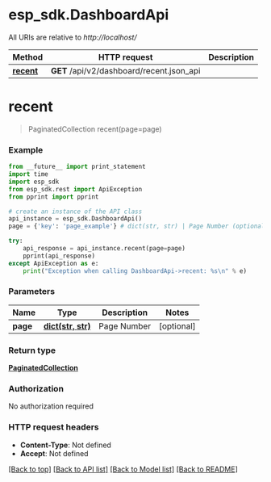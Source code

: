 # esp_sdk.DashboardApi

All URIs are relative to *http://localhost/*

Method | HTTP request | Description
------------- | ------------- | -------------
[**recent**](DashboardApi.md#recent) | **GET** /api/v2/dashboard/recent.json_api | 


# **recent**
> PaginatedCollection recent(page=page)



### Example 
```python
from __future__ import print_statement
import time
import esp_sdk
from esp_sdk.rest import ApiException
from pprint import pprint

# create an instance of the API class
api_instance = esp_sdk.DashboardApi()
page = {'key': 'page_example'} # dict(str, str) | Page Number (optional)

try: 
    api_response = api_instance.recent(page=page)
    pprint(api_response)
except ApiException as e:
    print("Exception when calling DashboardApi->recent: %s\n" % e)
```

### Parameters

Name | Type | Description  | Notes
------------- | ------------- | ------------- | -------------
 **page** | [**dict(str, str)**](str.md)| Page Number | [optional] 

### Return type

[**PaginatedCollection**](PaginatedCollection.md)

### Authorization

No authorization required

### HTTP request headers

 - **Content-Type**: Not defined
 - **Accept**: Not defined

[[Back to top]](#) [[Back to API list]](../README.md#documentation-for-api-endpoints) [[Back to Model list]](../README.md#documentation-for-models) [[Back to README]](../README.md)

